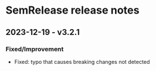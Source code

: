 # SemRelease release notes

## 2023-12-19 - v3.2.1

### Fixed/Improvement

- Fixed: typo that causes breaking changes not detected
